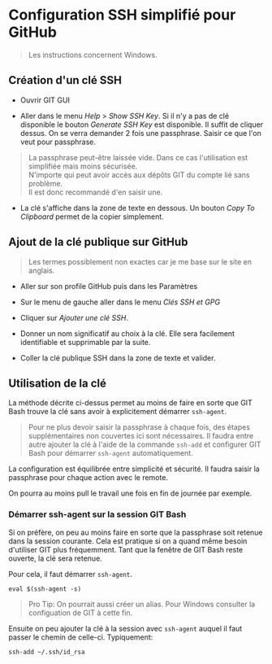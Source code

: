 Configuration SSH simplifié pour GitHub
=======================================

> Les instructions concernent Windows.

## Création d'un clé SSH

- Ouvrir GIT GUI

- Aller dans le menu *Help* > *Show SSH Key*.
Si il n'y a pas de clé disponible le bouton *Generate SSH Key* est disponible.
Il suffit de cliquer dessus. On se verra demander 2 fois une passphrase.
Saisir ce que l'on veut pour passphrase.

> La passphrase peut-être laissée vide. Dans ce cas l'utilisation est simplifiée mais moins sécurisée.  
> N'importe qui peut avoir accès aux dépôts GIT du compte lié sans problème.  
> Il est donc recommandé d'en saisir une.


- La clé s'affiche dans la zone de texte en dessous.
Un bouton *Copy To Clipboard* permet de la copier simplement.

## Ajout de la clé publique sur GitHub

> Les termes possiblement non exactes car je me base sur le site en anglais.

- Aller sur son profile GitHub puis dans les Paramètres

- Sur le menu de gauche aller dans le menu *Clés SSH et GPG* 

- Cliquer sur *Ajouter une clé SSH*.

- Donner un nom significatif au choix à la clé.
Elle sera facilement identifiable et supprimable par la suite.

- Coller la clé publique SSH dans la zone de texte et valider.

## Utilisation de la clé

La méthode décrite ci-dessus permet au moins de faire en sorte que GIT Bash trouve la clé
sans avoir à explicitement démarrer `ssh-agent`.

> Pour ne plus devoir saisir la passphrase à chaque fois, des étapes supplémentaires non couvertes ici sont nécessaires. 
> Il faudra entre autre ajouter la clé à l'aide de la commande `ssh-add` et configurer GIT Bash pour démarrer `ssh-agent` automatiquement.

La configuration est équilibrée entre simplicité et sécurité. Il faudra saisir la passphrase pour chaque action avec le remote.

On pourra au moins pull le travail une fois en fin de journée par exemple.

### Démarrer ssh-agent sur la session GIT Bash

Si on préfère, on peu au moins faire en sorte que la passphrase soit retenue dans la session courante.
Cela est pratique si on a quand même besoin d'utiliser GIT plus fréquemment.
Tant que la fenêtre de GIT Bash reste ouverte, la clé sera retenue.

Pour cela, il faut démarrer `ssh-agent`.

`eval $(ssh-agent -s)`

> Pro Tip: On pourrait aussi créer un alias. Pour Windows consulter la configuation de GIT à cette fin.

Ensuite on peu ajouter la clé à la session avec `ssh-agent` auquel il faut passer le chemin de celle-ci.
Typiquement: 

`ssh-add ~/.ssh/id_rsa`
